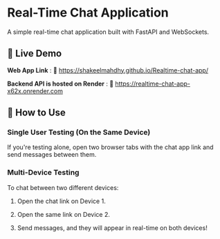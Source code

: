 # Real-Time Chat Application

A simple real-time chat application built with FastAPI and WebSockets.

## 🚀 Live Demo

**Web App Link** : 🔗 https://shakeelmahdhy.github.io/Realtime-chat-app/

**Backend API is hosted on Render** : 🔗 https://realtime-chat-app-x62x.onrender.com

## 💬 How to Use

### Single User Testing (On the Same Device)

If you're testing alone, open two browser tabs with the chat app link and send messages between them.

### Multi-Device Testing

To chat between two different devices:

1. Open the chat link on Device 1.

2. Open the same link on Device 2.

3. Send messages, and they will appear in real-time on both devices!
